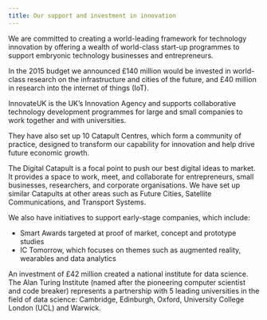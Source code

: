 ```yaml
---
title: Our support and investment in innovation
---
```


We are committed to creating a world-leading framework for technology innovation by offering a wealth of world-class start-up programmes to support embryonic technology businesses and entrepreneurs.

In the 2015 budget we announced £140 million would be invested in world-class research on the infrastructure and cities of the future, and £40 million in research into the internet of things (IoT).

InnovateUK is the UK’s Innovation Agency and supports collaborative technology development programmes for large and small companies to work together and with universities.

They have also set up 10 Catapult Centres, which form a community of practice, designed to transform our capability for innovation and help drive future economic growth.

The Digital Catapult is a focal point to push our best digital ideas to market. It provides a space to work, meet, and collaborate for entrepreneurs, small businesses, researchers, and corporate organisations. We have set up similar Catapults at other areas such as Future Cities, Satellite Communications, and Transport Systems.

We also have initiatives to support early-stage companies, which include:

- Smart Awards targeted at proof of market, concept and prototype studies
- IC Tomorrow, which focuses on themes such as augmented reality, wearables and data analytics

An investment of £42 million created a national institute for data science. The Alan Turing Institute (named after the pioneering computer scientist and code breaker)  represents a partnership with 5 leading universities in the field of data science: Cambridge, Edinburgh, Oxford, University College London (UCL) and Warwick.